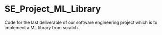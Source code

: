 # SE_Project_ML_Library
Code for the last deliverable of our software engineering project which is to implement a ML library from scratch.
